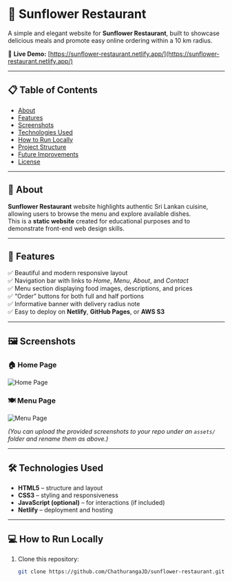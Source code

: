 # 🌻 Sunflower Restaurant

A simple and elegant website for **Sunflower Restaurant**, built to showcase delicious meals and promote easy online ordering within a 10 km radius.

🔗 **Live Demo:** [https://sunflower-restaurant.netlify.app/](https://sunflower-restaurant.netlify.app/)

---

## 📋 Table of Contents

- [About](#about)
- [Features](#features)
- [Screenshots](#screenshots)
- [Technologies Used](#technologies-used)
- [How to Run Locally](#how-to-run-locally)
- [Project Structure](#project-structure)
- [Future Improvements](#future-improvements)
- [License](#license)

---

## 🏡 About

**Sunflower Restaurant** website highlights authentic Sri Lankan cuisine, allowing users to browse the menu and explore available dishes.  
This is a **static website** created for educational purposes and to demonstrate front-end web design skills.

---

## 🌟 Features

✅ Beautiful and modern responsive layout  
✅ Navigation bar with links to *Home*, *Menu*, *About*, and *Contact*  
✅ Menu section displaying food images, descriptions, and prices  
✅ “Order” buttons for both full and half portions  
✅ Informative banner with delivery radius note  
✅ Easy to deploy on **Netlify**, **GitHub Pages**, or **AWS S3**

---

## 🖼️ Screenshots

### 🏠 Home Page  
![Home Page](https://github.com/ChathurangaJD/sunflower-restaurant/blob/main/assets/screenshot_home.png)

### 🍽️ Menu Page  
![Menu Page](https://github.com/ChathurangaJD/sunflower-restaurant/blob/main/assets/screenshot_menu.png)

*(You can upload the provided screenshots to your repo under an `assets/` folder and rename them as above.)*

---

## 🛠️ Technologies Used

- **HTML5** – structure and layout  
- **CSS3** – styling and responsiveness  
- **JavaScript (optional)** – for interactions (if included)  
- **Netlify** – deployment and hosting  

---

## 💻 How to Run Locally

1. Clone this repository:
   ```bash
   git clone https://github.com/ChathurangaJD/sunflower-restaurant.git
